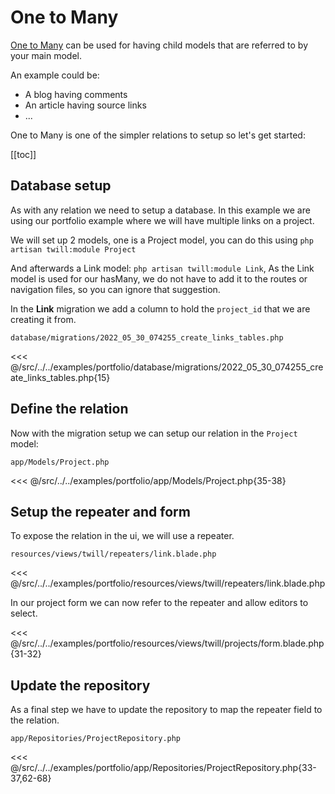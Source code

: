 # One to Many

[One to Many](https://laravel.com/docs/9.x/eloquent-relationships#one-to-many) can be used for having child models that
are referred to by your main model.

An example could be:

- A blog having comments
- An article having source links
- ...

One to Many is one of the simpler relations to setup so let's get started:

[[toc]]

## Database setup

As with any relation we need to setup a database. In this example we are using our portfolio example where we will have
multiple links on a project.

We will set up 2 models, one is a Project model, you can do this using `php artisan twill:module Project`

And afterwards a Link model: `php artisan twill:module Link`, As the Link model is used for our hasMany, we do not have
to add it to the routes or navigation files, so you can ignore that suggestion.

In the **Link** migration we add a column to hold the `project_id` that we are creating it from.

`database/migrations/2022_05_30_074255_create_links_tables.php`

<<< @/src/../../examples/portfolio/database/migrations/2022_05_30_074255_create_links_tables.php{15}

## Define the relation

Now with the migration setup we can setup our relation in the `Project` model:

`app/Models/Project.php`

<<< @/src/../../examples/portfolio/app/Models/Project.php{35-38}

## Setup the repeater and form

To expose the relation in the ui, we will use a repeater.

`resources/views/twill/repeaters/link.blade.php`

<<< @/src/../../examples/portfolio/resources/views/twill/repeaters/link.blade.php

In our project form we can now refer to the repeater and allow editors to select.

<<< @/src/../../examples/portfolio/resources/views/twill/projects/form.blade.php{31-32}

## Update the repository

As a final step we have to update the repository to map the repeater field to the relation.

`app/Repositories/ProjectRepository.php`

<<< @/src/../../examples/portfolio/app/Repositories/ProjectRepository.php{33-37,62-68}
